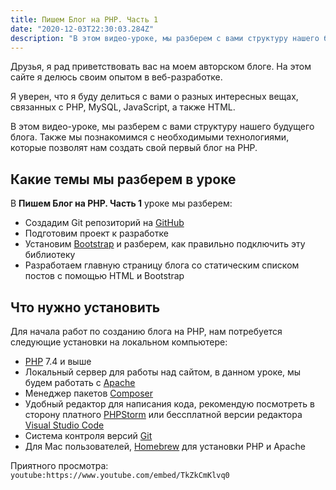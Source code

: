 ```yaml
---
title: Пишем Блог на PHP. Часть 1
date: "2020-12-03T22:30:03.284Z"
description: "В этом видео-уроке, мы разберем с вами структуру нашего будущего блога. Также мы познакомимся с необходимыми технологиями, которые позволят нам создать свой первый блог на PHP."
---
```


Друзья, я рад приветствовать вас на моем авторском блоге. 
На этом сайте я делюсь своим опытом в веб-разработке.

Я уверен, что я буду делиться с вами о разных интересных вещах, связанных с PHP, MySQL, JavaScript, а также HTML.

В этом видео-уроке, мы разберем с вами структуру нашего будущего блога. Также мы познакомимся с необходимыми технологиями, которые позволят нам создать свой первый блог на PHP.

## Какие темы мы разберем в уроке
В **Пишем Блог на PHP. Часть 1** уроке мы разберем:
* Создадим Git репозиторий на [GitHub](https://github.com/)
* Подготовим проект к разработке
* Установим [Bootstrap](https://getbootstrap.com/) и разберем, как правильно подключить эту библиотеку
* Разработаем главную страницу блога со статическим списком постов с помощью HTML и Bootstrap

## Что нужно установить
Для начала работ по созданию блога на PHP, нам потребуется следующие установки на локальном компьютере:
* [PHP](https://www.php.net/downloads.php) 7.4 и выше
* Локальный сервер для работы над сайтом, в данном уроке, мы будем работать с [Apache](https://httpd.apache.org/)
* Менеджер пакетов [Composer](https://getcomposer.org/download/)
* Удобный редактор для написания кода, рекомендую посмотреть в сторону платного [PHPStorm](https://www.jetbrains.com/phpstorm/) или бессплатной версии редактора [Visual Studio Code](https://code.visualstudio.com/download)
* Система контроля версий [Git](https://git-scm.com/)
* Для Mac пользователей, [Homebrew](https://brew.sh/) для установки PHP и Apache

Приятного просмотра:
`youtube:https://www.youtube.com/embed/TkZkCmKlvq0`
